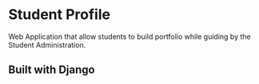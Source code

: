 # Student Profile

Web Application that allow students to build portfolio while guiding by the Student Administration.

## Built with Django


